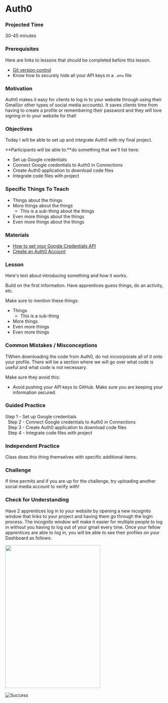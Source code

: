 # Auth0 

### Projected Time
30-45 minutes

### Prerequisites

Here are links to lessons that should be completed before this lesson.
- [Git version control](version-control/git-version-control/git-version-control.md)
- Know how to securely hide all your API keys in a ```.env``` file 


### Motivation
Auth0 makes it easy for clients to log in to your website through using their Gmail(or other types of social media accounts). It saves clients time from having to create a profile or remembering their password and they will love signing in to your website for that! 

### Objectives
Today I will be able to set up and integrate Auth0 with my final project. 

**Participants will be able to:**do something that we'll list here:
- Set up Google credentials 
- Connect Google credentials to Auth0 in Connections
- Create Auth0 application to download code files
- Integrate code files with project

### Specific Things To Teach
- Things about the things
- More things about the things
	- This is a sub-thing about the things
- Even more things about the things
- Even more things about the things

### Materials

- [How to get your Google Credentials API](https://auth0.com/docs/connections/social/google)
- [Create an Auth0 Account](https://auth0.com/)

### Lesson

Here's text about introducing something and how it works.

Build on the first information. Have apprentices guess things, do an activity, etc.

Make sure to mention these things:
- Things
	- This is a sub-thing
- More things
- Even more things
- Even more things


### Common Mistakes / Misconceptions

TWhen downloading the code from Auth0, do not incoorporate all of it onto your profile. There will be a section where we will go over what code is useful and what code is not necessary. 

Make sure they avoid this: 
- Avoid pushing your API keys to GitHub. Make sure you are keeping your information secured.



### Guided Practice

Step 1 - Set up Google credentials </br> 
Step 2 - Connect Google credentials to Auth0 in Connections </br> 
Step 3 - Create Auth0 application to download code files </br> 
Step 4 - Integrate code files with project

### Independent Practice

Class does this thing themselves with specific additional items.


### Challenge

If time permits and if you are up for the challenge, try uploading another social media account to verify with! 


### Check for Understanding

Have 2 apprentices log in to your website by opening a new incognito window that links to your project and having them go through the login process. The incognito window will make it easier for multiple people to log in without you having to log out of your gmail every time. Once your fellow apprentices are able to log in, you will be able to see their profiles on your Dashboard as follows: </br>

<img src="https://github.com/mmedina3/Auth0-Lesson/blob/master/dashboard-auth0.png"  width="300" height="450" />

![Success](https://media.giphy.com/media/xNBcChLQt7s9a/giphy.gif)
